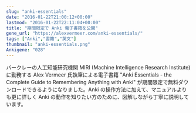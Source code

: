 ```yaml
---
slug: "anki-essentials"
date: "2016-01-22T21:00:12+00:00"
lastmod: "2016-01-22T22:11:04+00:00"
title: "期間限定で Anki 電子書籍を公開"
gene_url: "https://alexvermeer.com/anki-essentials/"
tags: ["Anki","書籍","英文"]
thumbnail: "anki-essentials.png"
Ankigene: "028"
---
```

バークレーの人工知能研究機関 MIRI (Machine Intelligence Research Institute) に勤務する Alex Vermeer 氏執筆による電子書籍 "Anki Essentials - the Complete Guide to Remembering Anything with Anki" が期間限定で無料ダウンロードできるようになりました。Anki の操作方法に加えて、マニュアルよりも更に詳しく Anki の動作を知りたい方のために、図解しながら丁寧に説明しています。

